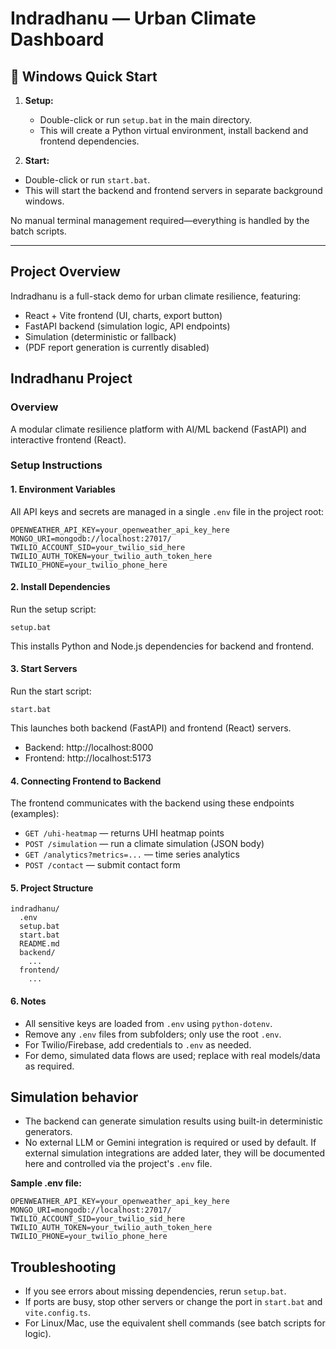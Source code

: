 # Indradhanu — Urban Climate Dashboard

## 🚀 Windows Quick Start

1. **Setup:**
	- Double-click or run `setup.bat` in the main directory.
	- This will create a Python virtual environment, install backend and frontend dependencies.

2. **Start:**
  - Double-click or run `start.bat`.
  - This will start the backend and frontend servers in separate background windows.

No manual terminal management required—everything is handled by the batch scripts.

---

## Project Overview

Indradhanu is a full-stack demo for urban climate resilience, featuring:
- React + Vite frontend (UI, charts, export button)
- FastAPI backend (simulation logic, API endpoints)
- Simulation (deterministic or fallback)
- (PDF report generation is currently disabled)

## Indradhanu Project

### Overview
A modular climate resilience platform with AI/ML backend (FastAPI) and interactive frontend (React).

### Setup Instructions

#### 1. Environment Variables
All API keys and secrets are managed in a single `.env` file in the project root:
```
OPENWEATHER_API_KEY=your_openweather_api_key_here
MONGO_URI=mongodb://localhost:27017/
TWILIO_ACCOUNT_SID=your_twilio_sid_here
TWILIO_AUTH_TOKEN=your_twilio_auth_token_here
TWILIO_PHONE=your_twilio_phone_here
```

#### 2. Install Dependencies
Run the setup script:
```
setup.bat
```
This installs Python and Node.js dependencies for backend and frontend.

#### 3. Start Servers
Run the start script:
```
start.bat
```
This launches both backend (FastAPI) and frontend (React) servers.

- Backend: http://localhost:8000
- Frontend: http://localhost:5173

#### 4. Connecting Frontend to Backend
The frontend communicates with the backend using these endpoints (examples):
- `GET /uhi-heatmap` — returns UHI heatmap points
- `POST /simulation` — run a climate simulation (JSON body)
- `GET /analytics?metrics=...` — time series analytics
- `POST /contact` — submit contact form

#### 5. Project Structure
```
indradhanu/
  .env
  setup.bat
  start.bat
  README.md
  backend/
    ...
  frontend/
    ...
```

#### 6. Notes
- All sensitive keys are loaded from `.env` using `python-dotenv`.
- Remove any `.env` files from subfolders; only use the root `.env`.
- For Twilio/Firebase, add credentials to `.env` as needed.
- For demo, simulated data flows are used; replace with real models/data as required.



## Simulation behavior

- The backend can generate simulation results using built-in deterministic generators.
- No external LLM or Gemini integration is required or used by default. If external simulation integrations are added later, they will be documented here and controlled via the project's `.env` file.

**Sample .env file:**
```
OPENWEATHER_API_KEY=your_openweather_api_key_here
MONGO_URI=mongodb://localhost:27017/
TWILIO_ACCOUNT_SID=your_twilio_sid_here
TWILIO_AUTH_TOKEN=your_twilio_auth_token_here
TWILIO_PHONE=your_twilio_phone_here
```

## Troubleshooting

- If you see errors about missing dependencies, rerun `setup.bat`.
- If ports are busy, stop other servers or change the port in `start.bat` and `vite.config.ts`.
- For Linux/Mac, use the equivalent shell commands (see batch scripts for logic).

